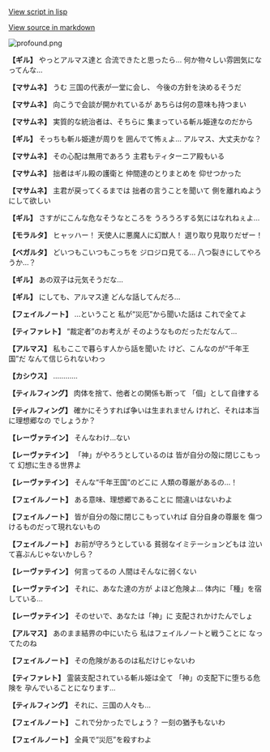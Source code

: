 [View script in lisp](../scripts/101104050.txt)

[View source in markdown](101104050.md)

![profound.png](../images/backgrounds/profound.png)

**【ギル】**
やっとアルマス達と
合流できたと思ったら…
何か物々しい雰囲気になってんな…

**【マサムネ】**
うむ
三国の代表が一堂に会し、
今後の方針を決めるそうだ

**【マサムネ】**
向こうで会談が開かれているが
あちらは何の意味も持つまい

**【マサムネ】**
実質的な統治者は、そちらに
集まっている斬ル姫達なのだから

**【ギル】**
そっちも斬ル姫達が周りを
囲んでて怖ぇよ…
アルマス、大丈夫かな？

**【マサムネ】**
その心配は無用であろう
主君もティターニア殿もいる

**【マサムネ】**
拙者はギル殿の護衛と
仲間達のとりまとめを
仰せつかった

**【マサムネ】**
主君が戻ってくるまでは
拙者の言うことを聞いて
側を離れぬようにして欲しい

**【ギル】**
さすがにこんな危なそうなところを
うろうろする気にはなれねぇよ…

**【モラルタ】**
ヒャッハー！
天使人に悪魔人に幻獣人！
選り取り見取りだぜー！

**【ベガルタ】**
どいつもこいつもこっちを
ジロジロ見てる…
八つ裂きにしてやろうか…？

**【ギル】**
あの双子は元気そうだな…

**【ギル】**
にしても、アルマス達
どんな話してんだろ…

**【フェイルノート】**
…ということ
私が“災厄”から聞いた話は
これで全てよ

**【ティファレト】**
“裁定者”のお考えが
そのようなものだっただなんて…

**【アルマス】**
私もここで暮らす人から話を聞いた
けど、こんなのが“千年王国”だ
なんて信じられないわっ

**【カシウス】**
…………

**【ティルフィング】**
肉体を捨て、他者との関係も断って
「個」として自律する

**【ティルフィング】**
確かにそうすれば争いは生まれません
けれど、それは本当に理想郷なの
でしょうか？

**【レーヴァテイン】**
そんなわけ…ない

**【レーヴァテイン】**
「神」がやろうとしているのは
皆が自分の殻に閉じこもって
幻想に生きる世界よ

**【レーヴァテイン】**
そんな“千年王国”のどこに
人類の尊厳があるの…！

**【フェイルノート】**
ある意味、理想郷であることに
間違いはないわよ

**【フェイルノート】**
皆が自分の殻に閉じこもっていれば
自分自身の尊厳を
傷つけるものだって現れないもの

**【フェイルノート】**
お前が守ろうとしている
貧弱なイミテーションどもは
泣いて喜ぶんじゃないかしら？

**【レーヴァテイン】**
何言ってるの
人間はそんなに弱くない

**【レーヴァテイン】**
それに、あなた達の方が
よほど危険よ…
体内に「種」を宿している…

**【レーヴァテイン】**
そのせいで、あなたは「神」に
支配されかけたんでしょ

**【アルマス】**
あのまま結界の中にいたら
私はフェイルノートと戦うことに
なってたのね

**【フェイルノート】**
その危険があるのは私だけじゃないわ

**【ティファレト】**
霊装支配されている斬ル姫は全て
「神」の支配下に堕ちる危険を
孕んでいることになります…

**【ティルフィング】**
それに、三国の人々も…

**【フェイルノート】**
これで分かったでしょう？
一刻の猶予もないわ

**【フェイルノート】**
全員で“災厄”を殺すわよ
